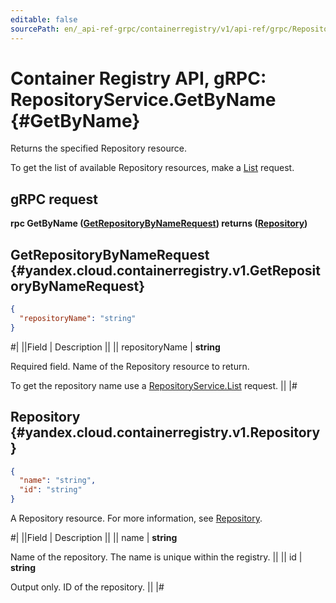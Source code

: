 ```yaml
---
editable: false
sourcePath: en/_api-ref-grpc/containerregistry/v1/api-ref/grpc/Repository/getByName.md
---
```


# Container Registry API, gRPC: RepositoryService.GetByName {#GetByName}

Returns the specified Repository resource.

To get the list of available Repository resources, make a [List](/docs/container-registry/api-ref/grpc/Repository/list#List) request.

## gRPC request

**rpc GetByName ([GetRepositoryByNameRequest](#yandex.cloud.containerregistry.v1.GetRepositoryByNameRequest)) returns ([Repository](#yandex.cloud.containerregistry.v1.Repository))**

## GetRepositoryByNameRequest {#yandex.cloud.containerregistry.v1.GetRepositoryByNameRequest}

```json
{
  "repositoryName": "string"
}
```

#|
||Field | Description ||
|| repositoryName | **string**

Required field. Name of the Repository resource to return.

To get the repository name use a [RepositoryService.List](/docs/container-registry/api-ref/grpc/Repository/list#List) request. ||
|#

## Repository {#yandex.cloud.containerregistry.v1.Repository}

```json
{
  "name": "string",
  "id": "string"
}
```

A Repository resource. For more information, see [Repository](/docs/container-registry/concepts/repository).

#|
||Field | Description ||
|| name | **string**

Name of the repository.
The name is unique within the registry. ||
|| id | **string**

Output only. ID of the repository. ||
|#